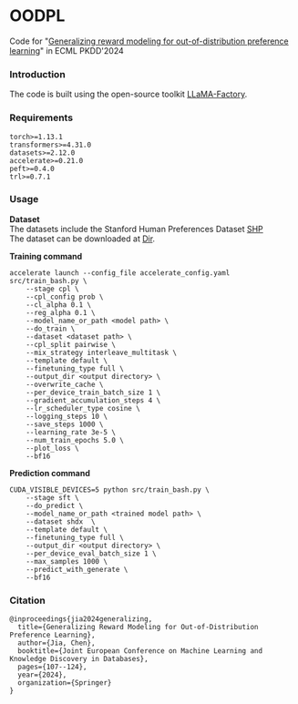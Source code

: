 # OODPL
Code for "[Generalizing reward modeling for out-of-distribution preference learning](https://arxiv.org/abs/2402.14760)" in ECML PKDD'2024


### Introduction
The code is built using the open-source toolkit [LLaMA-Factory](https://github.com/hiyouga/LLaMA-Factory). 

### Requirements
```
torch>=1.13.1
transformers>=4.31.0
datasets>=2.12.0
accelerate>=0.21.0
peft>=0.4.0
trl>=0.7.1
```

### Usage
**Dataset**  
The datasets include the Stanford Human Preferences Dataset [SHP](https://huggingface.co/datasets/stanfordnlp/SHP)   
The dataset can be downloaded at [Dir](https://pan.baidu.com/s/1wcSm1hGxf13gbSu_Nk4OsA?pwd=jiac).

**Training command**
```
accelerate launch --config_file accelerate_config.yaml src/train_bash.py \
    --stage cpl \
    --cpl_config prob \
    --cl_alpha 0.1 \
    --reg_alpha 0.1 \
    --model_name_or_path <model path> \
    --do_train \
    --dataset <dataset path> \
    --cpl_split pairwise \
    --mix_strategy interleave_multitask \
    --template default \
    --finetuning_type full \
    --output_dir <output directory> \
    --overwrite_cache \
    --per_device_train_batch_size 1 \
    --gradient_accumulation_steps 4 \
    --lr_scheduler_type cosine \
    --logging_steps 10 \
    --save_steps 1000 \
    --learning_rate 3e-5 \
    --num_train_epochs 5.0 \
    --plot_loss \
    --bf16
```

**Prediction command**
```
CUDA_VISIBLE_DEVICES=5 python src/train_bash.py \
    --stage sft \
    --do_predict \
    --model_name_or_path <trained model path> \
    --dataset shdx  \
    --template default \
    --finetuning_type full \
    --output_dir <output directory> \
    --per_device_eval_batch_size 1 \
    --max_samples 1000 \
    --predict_with_generate \
    --bf16
```

### Citation
```
@inproceedings{jia2024generalizing,
  title={Generalizing Reward Modeling for Out-of-Distribution Preference Learning},
  author={Jia, Chen},
  booktitle={Joint European Conference on Machine Learning and Knowledge Discovery in Databases},
  pages={107--124},
  year={2024},
  organization={Springer}
}
```
